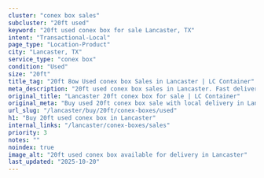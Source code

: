 ```yaml
---
cluster: "conex box sales"
subcluster: "20ft used"
keyword: "20ft used conex box for sale Lancaster, TX"
intent: "Transactional-Local"
page_type: "Location-Product"
city: "Lancaster, TX"
service_type: "conex box"
condition: "Used"
size: "20ft"
title_tag: "20ft 8ow Used conex box Sales in Lancaster | LC Container"
meta_description: "20ft used conex box sales in Lancaster. Fast delivery, competitive pricing. Serving conex boxes area. Quote ID: DNV. Call (214) 524-4168 for your free quote today."
original_title: "Lancaster 20ft conex box for sale | LC Container"
original_meta: "Buy used 20ft conex box sale with local delivery in Lancaster, TX. LC Container — local Since 2003. Request a fast quote today."
url_slug: "/lancaster/buy/20ft/conex-boxes/used"
h1: "Buy 20ft used conex box in Lancaster"
internal_links: "/lancaster/conex-boxes/sales"
priority: 3
notes: ""
noindex: true
image_alt: "20ft used conex box available for delivery in Lancaster"
last_updated: "2025-10-20"
---
```


<!-- TODO: Add unique city/inventory copy, images, and internal links here. -->
